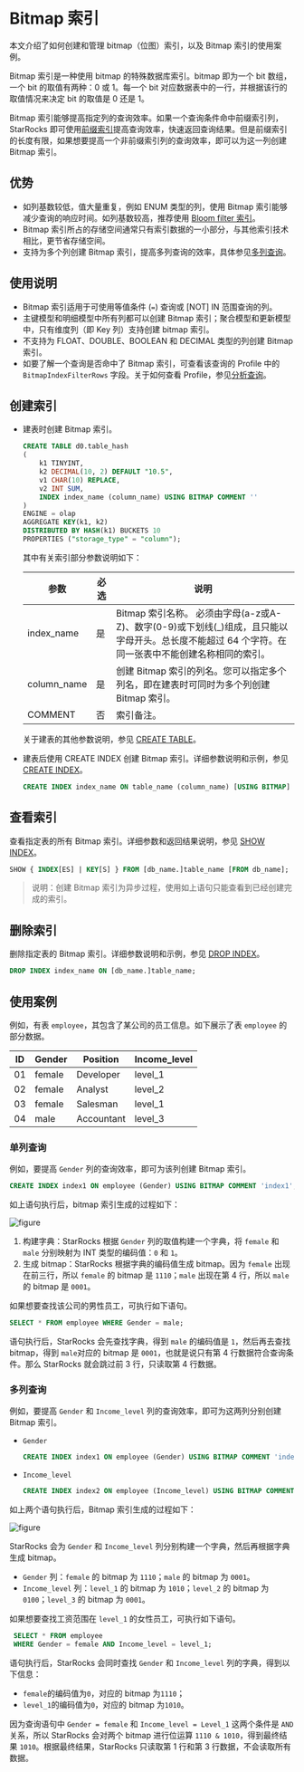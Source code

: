 # Bitmap 索引

本文介绍了如何创建和管理 bitmap（位图）索引，以及 Bitmap 索引的使用案例。

Bitmap 索引是一种使用 bitmap 的特殊数据库索引。bitmap 即为一个 bit 数组，一个 bit 的取值有两种：0 或 1。每一个 bit 对应数据表中的一行，并根据该行的取值情况来决定 bit 的取值是 0 还是 1。

Bitmap 索引能够提高指定列的查询效率。如果一个查询条件命中前缀索引列，StarRocks 即可使用[前缀索引](../table_design/Sort_key.md)提高查询效率，快速返回查询结果。但是前缀索引的长度有限，如果想要提高一个非前缀索引列的查询效率，即可以为这一列创建 Bitmap 索引。

## 优势

- 如列基数较低，值大量重复，例如 ENUM 类型的列，使用 Bitmap 索引能够减少查询的响应时间。如列基数较高，推荐使用 [Bloom filter 索引](../using_starrocks/Bloomfilter_index.md)。
- Bitmap 索引所占的存储空间通常只有索引数据的一小部分，与其他索引技术相比，更节省存储空间。
- 支持为多个列创建 Bitmap 索引，提高多列查询的效率，具体参见[多列查询](#多列查询)。

## 使用说明

- Bitmap 索引适用于可使用等值条件 (`=`) 查询或 [NOT] IN 范围查询的列。
- 主键模型和明细模型中所有列都可以创建 Bitmap 索引；聚合模型和更新模型中，只有维度列（即 Key 列）支持创建 bitmap 索引。
- 不支持为 FLOAT、DOUBLE、BOOLEAN 和 DECIMAL 类型的列创建 Bitmap 索引。
- 如要了解一个查询是否命中了 Bitmap 索引，可查看该查询的 Profile 中的 `BitmapIndexFilterRows` 字段。关于如何查看 Profile，参见[分析查询](../administration/Query_planning.md#查看分析-profile)。

## 创建索引

- 建表时创建 Bitmap 索引。

    ```SQL
    CREATE TABLE d0.table_hash
    (
        k1 TINYINT,
        k2 DECIMAL(10, 2) DEFAULT "10.5",
        v1 CHAR(10) REPLACE,
        v2 INT SUM,
        INDEX index_name (column_name) USING BITMAP COMMENT ''
    )
    ENGINE = olap
    AGGREGATE KEY(k1, k2)
    DISTRIBUTED BY HASH(k1) BUCKETS 10
    PROPERTIES ("storage_type" = "column");
    ```

    其中有关索引部分参数说明如下：

    | **参数**    | **必选** | **说明**                                                     |
    | ----------- | -------- | ------------------------------------------------------------ |
    | index_name  | 是       | Bitmap 索引名称。 必须由字母(a-z或A-Z)、数字(0-9)或下划线(_)组成，且只能以字母开头。总长度不能超过 64 个字符。在同一张表中不能创建名称相同的索引。                                           |
    | column_name | 是       | 创建 Bitmap 索引的列名。您可以指定多个列名，即在建表时可同时为多个列创建 Bitmap 索引。|
    | COMMENT     | 否       | 索引备注。                                                   |

    关于建表的其他参数说明，参见 [CREATE TABLE](../sql-reference/sql-statements/data-definition/CREATE%20TABLE.md)。

- 建表后使用 CREATE INDEX 创建 Bitmap 索引。详细参数说明和示例，参见 [CREATE INDEX](../sql-reference/sql-statements/data-definition/CREATE%20INDEX.md)。

    ```SQL
    CREATE INDEX index_name ON table_name (column_name) [USING BITMAP] [COMMENT ''];
    ```

## 查看索引

查看指定表的所有 Bitmap 索引。详细参数和返回结果说明，参见 [SHOW INDEX](../sql-reference/sql-statements/Administration/SHOW%20INDEX.md)。

```SQL
SHOW { INDEX[ES] | KEY[S] } FROM [db_name.]table_name [FROM db_name];
```

> 说明：创建 Bitmap 索引为异步过程，使用如上语句只能查看到已经创建完成的索引。

## 删除索引

删除指定表的 Bitmap 索引。详细参数说明和示例，参见 [DROP INDEX](../sql-reference/sql-statements/data-definition/DROP%20INDEX.md)。

```SQL
DROP INDEX index_name ON [db_name.]table_name;
```

## 使用案例

例如，有表 `employee`，其包含了某公司的员工信息。如下展示了表 `employee` 的部分数据。

| **ID** | **Gender** | **Position** | **Income_level** |
| ------ | ---------- | ------------ | ---------------- |
| 01     | female     | Developer    | level_1          |
| 02     | female     | Analyst      | level_2          |
| 03     | female     | Salesman     | level_1          |
| 04     | male       | Accountant   | level_3          |

### **单列查询**

例如，要提高 `Gender` 列的查询效率，即可为该列创建 Bitmap 索引。

```SQL
CREATE INDEX index1 ON employee (Gender) USING BITMAP COMMENT 'index1';
```

如上语句执行后，bitmap 索引生成的过程如下：

![figure](../assets/3.6.1-2.png)

1. 构建字典：StarRocks 根据 `Gender` 列的取值构建一个字典，将 `female` 和 `male` 分别映射为 INT 类型的编码值：`0` 和 `1`。
2. 生成 bitmap：StarRocks 根据字典的编码值生成 bitmap。因为 `female` 出现在前三行，所以 `female` 的 bitmap 是 `1110`；`male` 出现在第 4 行，所以 `male` 的 bitmap 是 `0001`。

如果想要查找该公司的男性员工，可执行如下语句。

```SQL
SELECT * FROM employee WHERE Gender = male;
```

语句执行后，StarRocks 会先查找字典，得到 `male` 的编码值是 `1`，然后再去查找 bitmap，得到 `male`对应的 bitmap 是 `0001`，也就是说只有第 4 行数据符合查询条件。那么 StarRocks 就会跳过前 3 行，只读取第 4 行数据。

### **多列查询**

例如，要提高 `Gender` 和 `Income_level` 列的查询效率，即可为这两列分别创建 Bitmap 索引。

- `Gender`

    ```SQL
    CREATE INDEX index1 ON employee (Gender) USING BITMAP COMMENT 'index1';
    ```

- `Income_level`

    ```SQL
    CREATE INDEX index2 ON employee (Income_level) USING BITMAP COMMENT 'index2';
    ```

如上两个语句执行后，Bitmap 索引生成的过程如下：

![figure](../assets/3.6.1-3.png)

StarRocks 会为 `Gender` 和 `Income_level` 列分别构建一个字典，然后再根据字典生成 bitmap。

- `Gender` 列：`female` 的 bitmap 为 `1110`；`male` 的 bitmap 为 `0001`。
- `Income_level` 列：`level_1` 的 bitmap 为 `1010`；`level_2` 的 bitmap 为 `0100`；`level_3` 的 bitmap 为 `0001`。

如果想要查找工资范围在 `level_1` 的女性员工，可执行如下语句。

```SQL
 SELECT * FROM employee 
 WHERE Gender = female AND Income_level = level_1;
```

语句执行后，StarRocks 会同时查找 `Gender` 和 `Income_level` 列的字典，得到以下信息：

- `female`的编码值为`0`，对应的 bitmap 为`1110`；
- `level_1`的编码值为`0`，对应的 bitmap 为`1010`。

因为查询语句中 `Gender = female` 和 `Income_level = Level_1` 这两个条件是 `AND` 关系，所以 StarRocks 会对两个 bitmap 进行位运算 `1110 & 1010`，得到最终结果 `1010`。根据最终结果，StarRocks 只读取第 1 行和第 3 行数据，不会读取所有数据。
